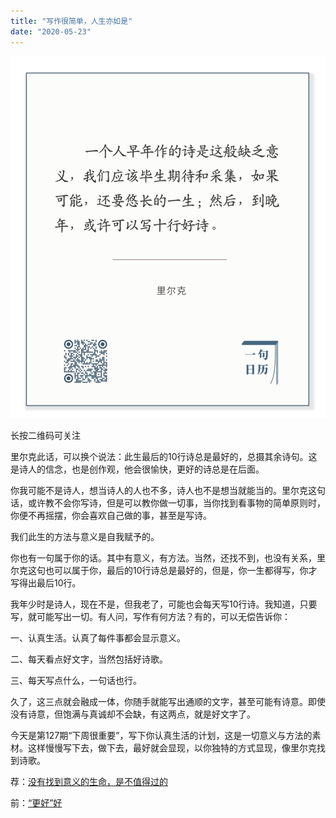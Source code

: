 ```yaml
---
title: "写作很简单，人生亦如是"
date: "2020-05-23"
---
```


  

![连岳文章](images/连岳文章picture-23.jpg)

长按二维码可关注

  

里尔克此话，可以换个说法：此生最后的10行诗总是最好的，总摄其余诗句。这是诗人的信念，也是创作观，他会很愉快，更好的诗总是在后面。

  

你我可能不是诗人，想当诗人的人也不多，诗人也不是想当就能当的。里尔克这句话，或许教不会你写诗，但是可以教你做一切事，当你找到看事物的简单原则时，你便不再摇摆，你会喜欢自己做的事，甚至是写诗。

  

我们此生的方法与意义是自我赋予的。

  

你也有一句属于你的话。其中有意义，有方法。当然，还找不到，也没有关系，里尔克这句也可以属于你，最后的10行诗总是最好的，但是，你一生都得写，你才写得出最后10行。  

  

我年少时是诗人，现在不是，但我老了，可能也会每天写10行诗。我知道，只要写，就可能写出一切。有人问，写作有何方法？有的，可以无偿告诉你：  

  

一、认真生活。认真了每件事都会显示意义。  

  

二、每天看点好文字，当然包括好诗歌。

  

三、每天写点什么，一句话也行。

  

久了，这三点就会融成一体，你随手就能写出通顺的文字，甚至可能有诗意。即使没有诗意，但饱满与真诚却不会缺，有这两点，就是好文字了。  

  

今天是第127期“下周很重要”，写下你认真生活的计划，这是一切意义与方法的素材。这样慢慢写下去，做下去，最好就会显现，以你独特的方式显现，像里尔克找到诗歌。

  

荐：[没有找到意义的生命，是不值得过的](http://mp.weixin.qq.com/s?__biz=MjM5NDU0Mjk2MQ==&mid=2651639388&idx=5&sn=cfb1847f45aa1b82829539f8858ca887&chksm=bd7e4a428a09c354913288a37678e1fa7c64532fef9aaac244a2724f1e32691f8fdd7f6a5795&scene=21#wechat_redirect)  

前：[“更好”好](http://mp.weixin.qq.com/s?__biz=MjM5NDU0Mjk2MQ==&mid=2651639940&idx=1&sn=557605caa37d23eee8dec756064b3cc4&chksm=bd7e549a8a09dd8cb5e1f7d8389b4810031e6b55a0ac034c680c2558ba3f46f57958c3b4ca9e&scene=21#wechat_redirect)
